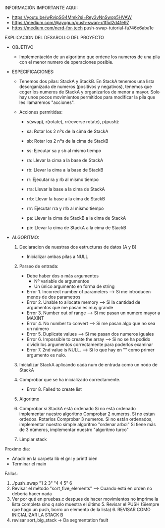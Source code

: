INFORMACIÓN IMPORTANTE AQUI:
- https://youtu.be/wRvipSG4Mmk?si=Rey3vNnSwop5HVAW
- https://medium.com/@ayogun/push-swap-c1f5d2d41e97
- https://medium.com/nerd-for-tech push-swap-tutorial-fa746e6aba1e

EXPLICACION DEL DESAROLLO DEL PROYECTO


- OBJETIVO
    - Implementación de un algoritmo que ordene los numeros de una pila con el menor numero de operaciones posible.


- ESPECIFICACIONES:

    - Tenemos dos pilas: StackA y StackB.
    En StackA tenemos una lista desorganizada de numeros (positivos y negativos), tenemos que coger los numeros de StackA y organizarlos de menor a mayor.
    Solo hay unos pocos movimientos permitidos para modificar la pila que les llamaremos "acciones".
    
    - Acciones permitidas:
        - s(swap), r(rotate), rr(reverse rotate), p(push):

        - sa: Rotar los 2 nºs de la cima de StackA
        - sb: Rotar los 2 nºs de la cima de StackB
        - ss: Ejecutar sa y sb al mismo tiempo

        - ra: Llevar la cima a la base de StackA
        - rb: Llevar la cima a la base de StackB
        - rr: Ejecutar ra y rb al mismo tiempo

        - rra: Llevar la base a la cima de StackA
        - rrb: Llevar la base a la cima de StackB
        - rrr: Ejecutar rra y rrb al mismo tiempo

        - pa: Llevar la cima de StackB a la cima de StackA
        - pb: Llevar la cima de StackA a la cima de StackB


- ALGORITMO:
    1. Declaracion de nuestras dos estructuras de datos (A y B)
        - Inicializar ambas pilas a NULL

    2. Parseo de entrada:
        - Debe haber dos o más argumentos
            - Nº variable de argumentos
            - Un único argumento en forma de string
        - Error 1. Incorrect number of parameters --> Si me introducen menos de dos parametros
        - Error 2. Unable to allocate memory --> Si la cantidad de argumentos que me pasan es muy grande
        - Error 3. Number out of range --> Si me pasan un numero mayor a MAXINT
        - Error 4. No number to convert --> Si me pasan algo que no sea un número
        - Error 5. Duplicate values --> Si me pasan dos numeros iguales
        - Error 6. Impossible to create the array --> Si no se ha podido dividir los argumentos correctamente para poderlos examinar
        - Error 7. 2nd value is NULL. --> Si lo que hay en "" como primer argumento es nulo.

    3. Inicializar StackA aplicando cada num de entrada como un nodo de StackA

    4. Comprobar que se ha inicializado correctamente.
        - Error 8. Failed to create list

    5. Algoritmo


    5. Comprobar si StackA está ordenado
        Si no está ordenado implementar nuestro algoritmo
        Comprobar 2 numeros. Si no estan ordedos. Rotarlos
        Comprobar 3 numeros. Si no están ordenados, implementar nuestro simple algoritmo "ordenar arbol"
        Si tiene más de 3 números, implementar nuestro "algoritmo turco"

    6. Limpiar stack



Proximo día:
- Añadir en la carpeta lib el gnl y printf bien
- Terminar el main


Fallos:
1. ./push_swap "1 2 3" "4 4 5" 6
2. Revisar el método "sort_five_elements" --> Cuando está en orden no debería hacer nada
3. Ver por qué en pruebas.c despues de hacer movimientos no imprime la lista completa sino q solo muestra el último
    5. Revisar el PUSH (Siempre que hago un push, borro un elemento de la lista)
    6. REVISAR COMO INICIALIZAR LA STACK B
4. revisar sort_big_stack -> Da segmentation fault